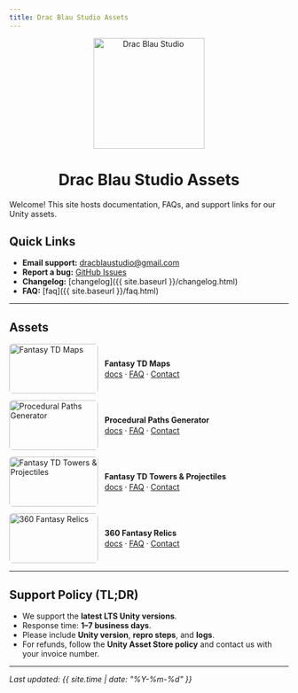 ```yaml
---
title: Drac Blau Studio Assets
---
```


<p align="center">
  <img src="{{ site.baseurl }}/assets/img/logo.png" alt="Drac Blau Studio" width="200"/>
</p>

<h1 align="center">Drac Blau Studio Assets</h1>

Welcome! This site hosts documentation, FAQs, and support links for our Unity assets.

## Quick Links
- **Email support:** <a href="mailto:dracblaustudio@gmail.com">dracblaustudio@gmail.com</a>  
- **Report a bug:** <a href="https://github.com/alexmartin9/dracblaustudio-assets/issues">GitHub Issues</a>  
- **Changelog:** [changelog]({{ site.baseurl }}/changelog.html)  
- **FAQ:** [faq]({{ site.baseurl }}/faq.html)  

---

## Assets

<style>
  .asset-row { display:flex; align-items:center; gap:12px; margin:12px 0; }
  .asset-row img { width:160px; height:90px; object-fit:cover; border-radius:6px; }
  .asset-row .meta { line-height:1.4; }
  .asset-row .title { font-weight:700; }
</style>

<div class="asset-row">
  <img src="{{ site.baseurl }}/assets/img/fantasy_td_maps.png" alt="Fantasy TD Maps">
  <div class="meta">
    <div class="title">Fantasy TD Maps</div>
    <div>
      <a href="{{ site.baseurl }}/assets/fantasy_td_maps.html">docs</a> · 
      <a href="{{ site.baseurl }}/faq.html">FAQ</a> · 
      <a href="mailto:dracblaustudio@gmail.com">Contact</a>
    </div>
  </div>
</div>

<div class="asset-row">
  <img src="{{ site.baseurl }}/assets/img/procedural_paths_generator.png" alt="Procedural Paths Generator">
  <div class="meta">
    <div class="title">Procedural Paths Generator</div>
    <div>
      <a href="{{ site.baseurl }}/assets/procedural_paths_generator.html">docs</a> · 
      <a href="{{ site.baseurl }}/faq.html">FAQ</a> · 
      <a href="mailto:dracblaustudio@gmail.com">Contact</a>
    </div>
  </div>
</div>

<div class="asset-row">
  <img src="{{ site.baseurl }}/assets/img/fantasy_td_towers_projectiles.png" alt="Fantasy TD Towers & Projectiles">
  <div class="meta">
    <div class="title">Fantasy TD Towers & Projectiles</div>
    <div>
      <a href="{{ site.baseurl }}/assets/fantasy_td_towers_projectiles.html">docs</a> · 
      <a href="{{ site.baseurl }}/faq.html">FAQ</a> · 
      <a href="mailto:dracblaustudio@gmail.com">Contact</a>
    </div>
  </div>
</div>

<div class="asset-row">
  <img src="{{ site.baseurl }}/assets/img/fantasy_relics.png" alt="360 Fantasy Relics">
  <div class="meta">
    <div class="title">360 Fantasy Relics</div>
    <div>
      <a href="{{ site.baseurl }}/assets/fantasy_relics.html">docs</a> · 
      <a href="{{ site.baseurl }}/faq.html">FAQ</a> · 
      <a href="mailto:dracblaustudio@gmail.com">Contact</a>
    </div>
  </div>
</div>

---

## Support Policy (TL;DR)
- We support the **latest LTS Unity versions**.  
- Response time: **1–7 business days**.  
- Please include **Unity version**, **repro steps**, and **logs**.  
- For refunds, follow the **Unity Asset Store policy** and contact us with your invoice number.  

---

_Last updated: {{ site.time | date: "%Y-%m-%d" }}_
